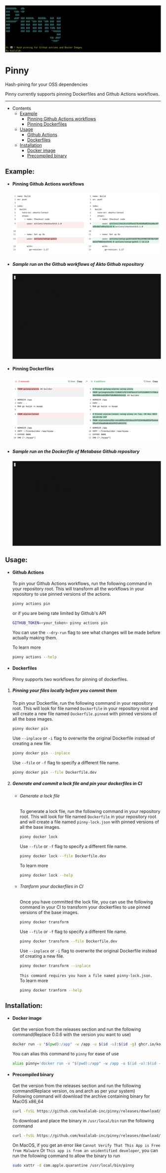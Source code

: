 ![Pinny](assets/imgs/pinny.png)
# Pinny

Hash-pining for your OSS dependencies

Pinny currently supports pinning Dockerfiles and Github Actions workflows.

<hr />

* Contents
    * [Example](#example)
        * [Pinning Github Actions workflows](#pinning-github-actions-workflows)
        * [Pinning Dockerfiles](#pinning-dockerfiles)
    * [Usage](#usage)
        * [Github Actions](#github-actions)
        * [Dockerfiles](#dockerfiles)
    * [Installation](#installation)
        * [Docker image](#docker-image)
        * [Precompiled binary](#precompiled-binary)

## Example:
* #### Pinning Github Actions workflows
    ![actions-pin-before-after.png](assets/imgs/actions-pin-before-after.png)
* ##### Sample run on the Github workflows of Akto Github repository
    ![actions-pin.gif](assets/gifs/actions-pin.gif)

* #### Pinning Dockerfiles
    ![docker-pin-before-after.png](assets/imgs/docker-pin-before-after.png)
* ##### Sample run on the Dockerfile of Metabase Github repository
    ![docker-pin.gif](assets/gifs/docker-pin.gif)

## Usage:
* #### Github Actions
    To pin your Github Actions workflows, run the following command in your repository root. This will transform all the workflows in your repository to use pinned versions of the actions. 
    ```bash
    pinny actions pin
    ```
    or if you are being rate limited by Github's API
    ```bash
    GITHUB_TOKEN=<your_token> pinny actions pin
    ```
    You can use the `--dry-run` flag to see what changes will be made before actually making them.

    To learn more
    ```bash
    pinny actions --help
    ```

* #### Dockerfiles
    Pinny supports two workflows for pinning of dockerfiles.
1. ##### Pinning your files locally before you commit them
    To pin your Dockerfile, run the following command in your repository root. This will look for file named `Dockerfile` in your repository root and will create a new file named `Dockerfile.pinned` with pinned versions of all the base images.
    ```bash
    pinny docker pin
    ```
    Use `--inplace` or `-i` flag to overwrite the original Dockerfile instead of creating a new file.
    ```bash
    pinny docker pin --inplace
    ```
    Use `--file` or `-f` flag to specify a different file name.
    ```bash
    pinny docker pin --file Dockerfile.dev
    ```

1. ##### Generate and commit a lock file and pin your dockerfiles in CI
    * ###### Generate a lock file
        To generate a lock file, run the following command in your repository root. This will look for file named `Dockerfile` in your repository root and will create a file named `pinny-lock.json` with pinned versions of all the base images.
        ```bash
        pinny docker lock
        ```
        Use `--file` or `-f` flag to specify a different file name.
        ```bash
        pinny docker lock --file Dockerfile.dev
        ``` 
        
        To learn more
        ```bash
        pinny docker lock --help
        ```
    * ###### Tranform your dockerfiles in CI
        Once you have committed the lock file, you can use the following command in your CI to transform your dockerfiles to use pinned versions of the base images.
        ```bash
        pinny docker transform
        ```
        Use `--file` or `-f` flag to specify a different file name.
        ```bash
        pinny docker transform --file Dockerfile.dev
        ```
        Use `--inplace` or `-i` flag to overwrite the original Dockerfile instead of creating a new file.
        ```bash
        pinny docker transform --inplace
        ```
        `This command requires you have a file named pinny-lock.json.`<br/>
        To learn more
        ```bash
        pinny docker tranform --help
        ```

## Installation:
* #### Docker image
    Get the version from the releases section and run the following command(Replace 0.0.6 with the version you want to use)
    ```bash
    docker run -v "$(pwd):/app" -w /app -u $(id -u):$(id -g) ghcr.io/koalalab-inc/pinny:0.0.6 docker digest alpine:3.18
    ```
    You can alias this command to `pinny` for ease of use
    ```bash
    alias pinny='docker run -v "$(pwd):/app" -w /app -u $(id -u):$(id -g) ghcr.io/koalalab-inc/pinny:0.0.6'
    ```
* #### Precompiled binary
    Get the version from the releases section and run the following command(Replace version, os and arch as per your system)<br />
    Following command will download the archive containing binary for MacOS x86_64
    ```bash
    curl -fsSL https://github.com/koalalab-inc/pinny/releases/download/v0.0.6/pinny_Darwin_x86_64.tar.gz 
    ```

    To download and place the binary in `/usr/local/bin` run the following command
    ```bash
    curl -fsSL https://github.com/koalalab-inc/pinny/releases/download/v0.0.6/pinny_Darwin_x86_64.tar.gz | tar -xz -C "/usr/local/bin/" "pinny"
    ```

    On MacOS, if you get an error like `Cannot Verify That This App is Free from Malware` Or `This app is from an unidentified developer`, you can run the following command to allow the binary to run
    ```bash
    sudo xattr -d com.apple.quarantine /usr/local/bin/pinny
    ```